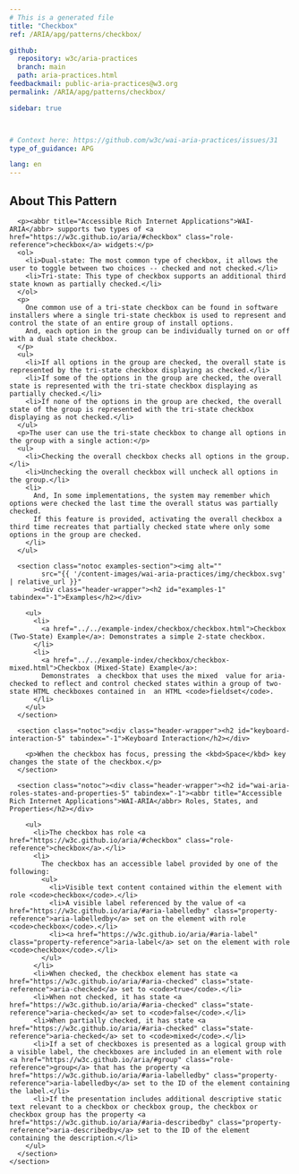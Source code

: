 ```yaml
---
# This is a generated file
title: "Checkbox"
ref: /ARIA/apg/patterns/checkbox/

github:
  repository: w3c/aria-practices
  branch: main
  path: aria-practices.html
feedbackmail: public-aria-practices@w3.org
permalink: /ARIA/apg/patterns/checkbox/

sidebar: true



# Context here: https://github.com/w3c/wai-aria-practices/issues/31
type_of_guidance: APG

lang: en
---
```



<link 
  rel="stylesheet"
  href="{{ '/content-assets/wai-aria-practices/styles.css' | relative_url }}"
>
<!-- Code highlighting styles -->
<link 
  rel="stylesheet"
  href="{{ '/ARIA/apg/example-index/css/github.css' | relative_url }}"
>

<script>
const addBodyClass = "pattern-page";
const enableSidebar = true;
if (addBodyClass) document.body.classList.add(addBodyClass);
if (enableSidebar) document.body.classList.add('has-sidebar');
</script>
    

<script>
    const parentPages = ['patterns', 'practices', 'example-index'];
    const parentIndexPage = window.location.pathname.includes('.html') ? 'example-index' : window.location.pathname.match('([^/]+)/([^/]+)/$')[1];
    if (parentPages.includes(parentIndexPage)) {
      const parentHref = 'a[href*="' + parentIndexPage + '"]'
      document.querySelector(parentHref).classList.add('active');
    }
  </script>
<div>
<section class="widget" id="checkbox"><h2 id="about-this-pattern" tabindex="-1">About This Pattern</h2><div class="header-wrapper"></div>
      
      <p><abbr title="Accessible Rich Internet Applications">WAI-ARIA</abbr> supports two types of <a href="https://w3c.github.io/aria/#checkbox" class="role-reference">checkbox</a> widgets:</p>
      <ol>
        <li>Dual-state: The most common type of checkbox, it allows the user to toggle between two choices -- checked and not checked.</li>
        <li>Tri-state: This type of checkbox supports an additional third state known as partially checked.</li>
      </ol>
      <p>
        One common use of a tri-state checkbox can be found in software installers where a single tri-state checkbox is used to represent and control the state of an entire group of install options.
        And, each option in the group can be individually turned on or off with a dual state checkbox.
      </p>
      <ul>
        <li>If all options in the group are checked, the overall state is represented by the tri-state checkbox displaying as checked.</li>
        <li>If some of the options in the group are checked, the overall state is represented with the tri-state checkbox displaying as partially checked.</li>
        <li>If none of the options in the group are checked, the overall state of the group is represented with the tri-state checkbox displaying as not checked.</li>
      </ul>
      <p>The user can use the tri-state checkbox to change all options in the group with a single action:</p>
      <ul>
        <li>Checking the overall checkbox checks all options in the group.</li>
        <li>Unchecking the overall checkbox will uncheck all options in the group.</li>
        <li>
          And, In some implementations, the system may remember which options were checked the last time the overall status was partially checked.
          If this feature is provided, activating the overall checkbox a third time recreates that partially checked state where only some options in the group are checked.
        </li>
      </ul>

      <section class="notoc examples-section"><img alt="" 
            src="{{ '/content-images/wai-aria-practices/img/checkbox.svg' | relative_url }}"
          ><div class="header-wrapper"><h2 id="examples-1" tabindex="-1">Examples</h2></div>
        
        <ul>
          <li>
            <a href="../../example-index/checkbox/checkbox.html">Checkbox (Two-State) Example</a>: Demonstrates a simple 2-state checkbox.
          </li>
          <li>
            <a href="../../example-index/checkbox/checkbox-mixed.html">Checkbox (Mixed-State) Example</a>:
            Demonstrates  a checkbox that uses the mixed  value for aria-checked to reflect and control checked states within a group of two-state HTML checkboxes contained in  an HTML <code>fieldset</code>.
          </li>
        </ul>
      </section>

      <section class="notoc"><div class="header-wrapper"><h2 id="keyboard-interaction-5" tabindex="-1">Keyboard Interaction</h2></div>
        
        <p>When the checkbox has focus, pressing the <kbd>Space</kbd> key changes the state of the checkbox.</p>
      </section>

      <section class="notoc"><div class="header-wrapper"><h2 id="wai-aria-roles-states-and-properties-5" tabindex="-1"><abbr title="Accessible Rich Internet Applications">WAI-ARIA</abbr> Roles, States, and Properties</h2></div>
        
        <ul>
          <li>The checkbox has role <a href="https://w3c.github.io/aria/#checkbox" class="role-reference">checkbox</a>.</li>
          <li>
            The checkbox has an accessible label provided by one of the following:
            <ul>
              <li>Visible text content contained within the element with role <code>checkbox</code>.</li>
              <li>A visible label referenced by the value of <a href="https://w3c.github.io/aria/#aria-labelledby" class="property-reference">aria-labelledby</a> set on the element with role <code>checkbox</code>.</li>
              <li><a href="https://w3c.github.io/aria/#aria-label" class="property-reference">aria-label</a> set on the element with role <code>checkbox</code>.</li>
            </ul>
          </li>
          <li>When checked, the checkbox element has state <a href="https://w3c.github.io/aria/#aria-checked" class="state-reference">aria-checked</a> set to <code>true</code>.</li>
          <li>When not checked, it has state <a href="https://w3c.github.io/aria/#aria-checked" class="state-reference">aria-checked</a> set to <code>false</code>.</li>
          <li>When partially checked, it has state <a href="https://w3c.github.io/aria/#aria-checked" class="state-reference">aria-checked</a> set to <code>mixed</code>.</li>
          <li>If a set of checkboxes is presented as a logical group with a visible label, the checkboxes are included in an element with role <a href="https://w3c.github.io/aria/#group" class="role-reference">group</a> that has the property <a href="https://w3c.github.io/aria/#aria-labelledby" class="property-reference">aria-labelledby</a> set to the ID of the element containing the label.</li>
          <li>If the presentation includes additional descriptive static text relevant to a checkbox or checkbox group, the checkbox or checkbox group has the property <a href="https://w3c.github.io/aria/#aria-describedby" class="property-reference">aria-describedby</a> set to the ID of the element containing the description.</li>
        </ul>
      </section>
    </section>
</div>
<script 
  src="{{ '/ARIA/apg/example-index/js/jumpto.js' | relative_url }}"
></script>
